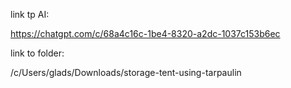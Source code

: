 

link tp AI:

https://chatgpt.com/c/68a4c16c-1be4-8320-a2dc-1037c153b6ec

link to folder:

/c/Users/glads/Downloads/storage-tent-using-tarpaulin

